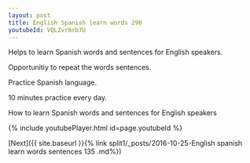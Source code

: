 ```yaml
---
layout: post
title: English Spanish learn words 290 
youtubeId: VQLZvr8rb7U
---
```

 
 
Helps to learn Spanish words and sentences for English speakers.

Opportunitiy to repeat the words sentences. 

Practice Spanish language. 
 
10 minutes practice every day. 
 
How to learn Spanish words and sentences for English speakers 
 
{% include youtubePlayer.html id=page.youtubeId %}
 
 
[Next]({{ site.baseurl }}{% link  split1/_posts/2016-10-25-English spanish learn words sentences 135 .md%})
 
